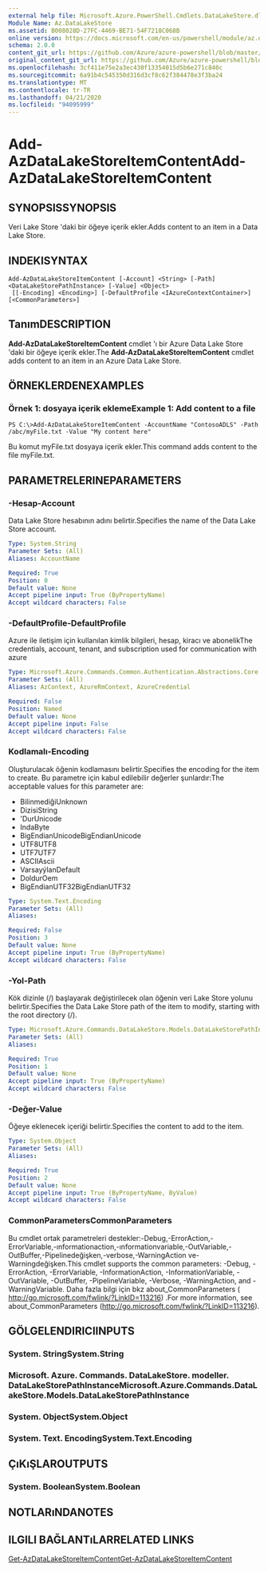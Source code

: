 ```yaml
---
external help file: Microsoft.Azure.PowerShell.Cmdlets.DataLakeStore.dll-Help.xml
Module Name: Az.DataLakeStore
ms.assetid: B008028D-27FC-4469-BE71-54F7218C068B
online version: https://docs.microsoft.com/en-us/powershell/module/az.datalakestore/add-azdatalakestoreitemcontent
schema: 2.0.0
content_git_url: https://github.com/Azure/azure-powershell/blob/master/src/DataLakeStore/DataLakeStore/help/Add-AzDataLakeStoreItemContent.md
original_content_git_url: https://github.com/Azure/azure-powershell/blob/master/src/DataLakeStore/DataLakeStore/help/Add-AzDataLakeStoreItemContent.md
ms.openlocfilehash: 3cf411e75e2a3ec430f13354015d5b6e271c840c
ms.sourcegitcommit: 6a91b4c545350d316d3cf8c62f384478e3f3ba24
ms.translationtype: MT
ms.contentlocale: tr-TR
ms.lasthandoff: 04/21/2020
ms.locfileid: "94095999"
---
```

# <span data-ttu-id="85b27-101">Add-AzDataLakeStoreItemContent</span><span class="sxs-lookup"><span data-stu-id="85b27-101">Add-AzDataLakeStoreItemContent</span></span>

## <span data-ttu-id="85b27-102">SYNOPSIS</span><span class="sxs-lookup"><span data-stu-id="85b27-102">SYNOPSIS</span></span>
<span data-ttu-id="85b27-103">Veri Lake Store 'daki bir öğeye içerik ekler.</span><span class="sxs-lookup"><span data-stu-id="85b27-103">Adds content to an item in a Data Lake Store.</span></span>

## <span data-ttu-id="85b27-104">INDEKI</span><span class="sxs-lookup"><span data-stu-id="85b27-104">SYNTAX</span></span>

```
Add-AzDataLakeStoreItemContent [-Account] <String> [-Path] <DataLakeStorePathInstance> [-Value] <Object>
 [[-Encoding] <Encoding>] [-DefaultProfile <IAzureContextContainer>] [<CommonParameters>]
```

## <span data-ttu-id="85b27-105">Tanım</span><span class="sxs-lookup"><span data-stu-id="85b27-105">DESCRIPTION</span></span>
<span data-ttu-id="85b27-106">**Add-AzDataLakeStoreItemContent** cmdlet 'ı bir Azure Data Lake Store 'daki bir öğeye içerik ekler.</span><span class="sxs-lookup"><span data-stu-id="85b27-106">The **Add-AzDataLakeStoreItemContent** cmdlet adds content to an item in an Azure Data Lake Store.</span></span>

## <span data-ttu-id="85b27-107">ÖRNEKLERDEN</span><span class="sxs-lookup"><span data-stu-id="85b27-107">EXAMPLES</span></span>

### <span data-ttu-id="85b27-108">Örnek 1: dosyaya içerik ekleme</span><span class="sxs-lookup"><span data-stu-id="85b27-108">Example 1: Add content to a file</span></span>
```
PS C:\>Add-AzDataLakeStoreItemContent -AccountName "ContosoADLS" -Path /abc/myFile.txt -Value "My content here"
```

<span data-ttu-id="85b27-109">Bu komut myFile.txt dosyaya içerik ekler.</span><span class="sxs-lookup"><span data-stu-id="85b27-109">This command adds content to the file myFile.txt.</span></span>

## <span data-ttu-id="85b27-110">PARAMETRELERINE</span><span class="sxs-lookup"><span data-stu-id="85b27-110">PARAMETERS</span></span>

### <span data-ttu-id="85b27-111">-Hesap</span><span class="sxs-lookup"><span data-stu-id="85b27-111">-Account</span></span>
<span data-ttu-id="85b27-112">Data Lake Store hesabının adını belirtir.</span><span class="sxs-lookup"><span data-stu-id="85b27-112">Specifies the name of the Data Lake Store account.</span></span>

```yaml
Type: System.String
Parameter Sets: (All)
Aliases: AccountName

Required: True
Position: 0
Default value: None
Accept pipeline input: True (ByPropertyName)
Accept wildcard characters: False
```

### <span data-ttu-id="85b27-113">-DefaultProfile</span><span class="sxs-lookup"><span data-stu-id="85b27-113">-DefaultProfile</span></span>
<span data-ttu-id="85b27-114">Azure ile iletişim için kullanılan kimlik bilgileri, hesap, kiracı ve abonelik</span><span class="sxs-lookup"><span data-stu-id="85b27-114">The credentials, account, tenant, and subscription used for communication with azure</span></span>

```yaml
Type: Microsoft.Azure.Commands.Common.Authentication.Abstractions.Core.IAzureContextContainer
Parameter Sets: (All)
Aliases: AzContext, AzureRmContext, AzureCredential

Required: False
Position: Named
Default value: None
Accept pipeline input: False
Accept wildcard characters: False
```

### <span data-ttu-id="85b27-115">Kodlamalı</span><span class="sxs-lookup"><span data-stu-id="85b27-115">-Encoding</span></span>
<span data-ttu-id="85b27-116">Oluşturulacak öğenin kodlamasını belirtir.</span><span class="sxs-lookup"><span data-stu-id="85b27-116">Specifies the encoding for the item to create.</span></span>
<span data-ttu-id="85b27-117">Bu parametre için kabul edilebilir değerler şunlardır:</span><span class="sxs-lookup"><span data-stu-id="85b27-117">The acceptable values for this parameter are:</span></span>
- <span data-ttu-id="85b27-118">Bilinmediği</span><span class="sxs-lookup"><span data-stu-id="85b27-118">Unknown</span></span>
- <span data-ttu-id="85b27-119">Dizisi</span><span class="sxs-lookup"><span data-stu-id="85b27-119">String</span></span>
- <span data-ttu-id="85b27-120">'Dur</span><span class="sxs-lookup"><span data-stu-id="85b27-120">Unicode</span></span>
- <span data-ttu-id="85b27-121">Inda</span><span class="sxs-lookup"><span data-stu-id="85b27-121">Byte</span></span>
- <span data-ttu-id="85b27-122">BigEndianUnicode</span><span class="sxs-lookup"><span data-stu-id="85b27-122">BigEndianUnicode</span></span>
- <span data-ttu-id="85b27-123">UTF8</span><span class="sxs-lookup"><span data-stu-id="85b27-123">UTF8</span></span>
- <span data-ttu-id="85b27-124">UTF7</span><span class="sxs-lookup"><span data-stu-id="85b27-124">UTF7</span></span>
- <span data-ttu-id="85b27-125">ASCII</span><span class="sxs-lookup"><span data-stu-id="85b27-125">Ascii</span></span>
- <span data-ttu-id="85b27-126">Varsayýlan</span><span class="sxs-lookup"><span data-stu-id="85b27-126">Default</span></span>
- <span data-ttu-id="85b27-127">Doldur</span><span class="sxs-lookup"><span data-stu-id="85b27-127">Oem</span></span>
- <span data-ttu-id="85b27-128">BigEndianUTF32</span><span class="sxs-lookup"><span data-stu-id="85b27-128">BigEndianUTF32</span></span>

```yaml
Type: System.Text.Encoding
Parameter Sets: (All)
Aliases:

Required: False
Position: 3
Default value: None
Accept pipeline input: True (ByPropertyName)
Accept wildcard characters: False
```

### <span data-ttu-id="85b27-129">-Yol</span><span class="sxs-lookup"><span data-stu-id="85b27-129">-Path</span></span>
<span data-ttu-id="85b27-130">Kök dizinle (/) başlayarak değiştirilecek olan öğenin veri Lake Store yolunu belirtir.</span><span class="sxs-lookup"><span data-stu-id="85b27-130">Specifies the Data Lake Store path of the item to modify, starting with the root directory (/).</span></span>

```yaml
Type: Microsoft.Azure.Commands.DataLakeStore.Models.DataLakeStorePathInstance
Parameter Sets: (All)
Aliases:

Required: True
Position: 1
Default value: None
Accept pipeline input: True (ByPropertyName)
Accept wildcard characters: False
```

### <span data-ttu-id="85b27-131">-Değer</span><span class="sxs-lookup"><span data-stu-id="85b27-131">-Value</span></span>
<span data-ttu-id="85b27-132">Öğeye eklenecek içeriği belirtir.</span><span class="sxs-lookup"><span data-stu-id="85b27-132">Specifies the content to add to the item.</span></span>

```yaml
Type: System.Object
Parameter Sets: (All)
Aliases:

Required: True
Position: 2
Default value: None
Accept pipeline input: True (ByPropertyName, ByValue)
Accept wildcard characters: False
```

### <span data-ttu-id="85b27-133">CommonParameters</span><span class="sxs-lookup"><span data-stu-id="85b27-133">CommonParameters</span></span>
<span data-ttu-id="85b27-134">Bu cmdlet ortak parametreleri destekler:-Debug,-ErrorAction,-ErrorVariable,-ınformationaction,-ınformationvariable,-OutVariable,-OutBuffer,-Pipelinedeğişken,-verbose,-WarningAction ve-Warningdeğişken.</span><span class="sxs-lookup"><span data-stu-id="85b27-134">This cmdlet supports the common parameters: -Debug, -ErrorAction, -ErrorVariable, -InformationAction, -InformationVariable, -OutVariable, -OutBuffer, -PipelineVariable, -Verbose, -WarningAction, and -WarningVariable.</span></span> <span data-ttu-id="85b27-135">Daha fazla bilgi için bkz about_CommonParameters ( http://go.microsoft.com/fwlink/?LinkID=113216) .</span><span class="sxs-lookup"><span data-stu-id="85b27-135">For more information, see about_CommonParameters (http://go.microsoft.com/fwlink/?LinkID=113216).</span></span>

## <span data-ttu-id="85b27-136">GÖLGELENDIRICI</span><span class="sxs-lookup"><span data-stu-id="85b27-136">INPUTS</span></span>

### <span data-ttu-id="85b27-137">System. String</span><span class="sxs-lookup"><span data-stu-id="85b27-137">System.String</span></span>

### <span data-ttu-id="85b27-138">Microsoft. Azure. Commands. DataLakeStore. modeller. DataLakeStorePathInstance</span><span class="sxs-lookup"><span data-stu-id="85b27-138">Microsoft.Azure.Commands.DataLakeStore.Models.DataLakeStorePathInstance</span></span>

### <span data-ttu-id="85b27-139">System. Object</span><span class="sxs-lookup"><span data-stu-id="85b27-139">System.Object</span></span>

### <span data-ttu-id="85b27-140">System. Text. Encoding</span><span class="sxs-lookup"><span data-stu-id="85b27-140">System.Text.Encoding</span></span>

## <span data-ttu-id="85b27-141">ÇıKıŞLAR</span><span class="sxs-lookup"><span data-stu-id="85b27-141">OUTPUTS</span></span>

### <span data-ttu-id="85b27-142">System. Boolean</span><span class="sxs-lookup"><span data-stu-id="85b27-142">System.Boolean</span></span>

## <span data-ttu-id="85b27-143">NOTLARıNDA</span><span class="sxs-lookup"><span data-stu-id="85b27-143">NOTES</span></span>

## <span data-ttu-id="85b27-144">ILGILI BAĞLANTıLAR</span><span class="sxs-lookup"><span data-stu-id="85b27-144">RELATED LINKS</span></span>

[<span data-ttu-id="85b27-145">Get-AzDataLakeStoreItemContent</span><span class="sxs-lookup"><span data-stu-id="85b27-145">Get-AzDataLakeStoreItemContent</span></span>](./Get-AzDataLakeStoreItemContent.md)


